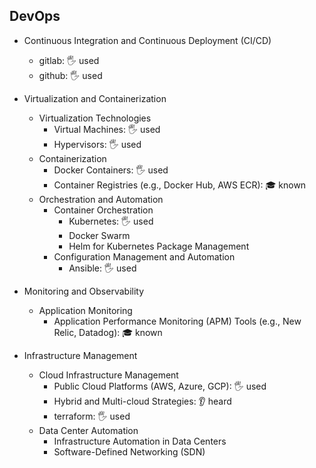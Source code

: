 ## DevOps

- Continuous Integration and Continuous Deployment (CI/CD)
  - gitlab: 🖐️ used
  - github: 🖐️ used

- Virtualization and Containerization
  - Virtualization Technologies
    - Virtual Machines: 🖐️ used
    - Hypervisors: 🖐️ used
  - Containerization
    - Docker Containers: 🖐️ used
    - Container Registries (e.g., Docker Hub, AWS ECR): 🎓 known
  - Orchestration and Automation
    - Container Orchestration
      - Kubernetes: 🖐️ used
      - Docker Swarm
      - Helm for Kubernetes Package Management
    - Configuration Management and Automation
      - Ansible: 🖐️ used

- Monitoring and Observability
  - Application Monitoring
    - Application Performance Monitoring (APM) Tools (e.g., New Relic, Datadog): 🎓 known

- Infrastructure Management
  - Cloud Infrastructure Management
    - Public Cloud Platforms (AWS, Azure, GCP): 🖐️ used
    - Hybrid and Multi-cloud Strategies: 👂 heard
    - terraform: 🖐️ used
  - Data Center Automation
    - Infrastructure Automation in Data Centers
    - Software-Defined Networking (SDN)
  